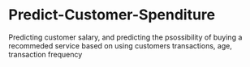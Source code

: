 # Predict-Customer-Spenditure
Predicting customer salary, and predicting the psossibility of buying a recommeded service based on using customers transactions, age, transaction frequency
